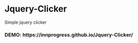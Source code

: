 # Jquery-Clicker
Simple jquery clicker

<h3>DEMO: https://innprogress.github.io/Jquery-Clicker/</h3>
